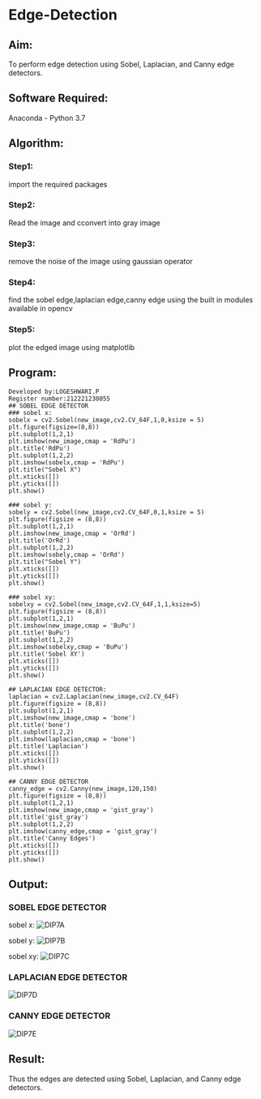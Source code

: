 # Edge-Detection
## Aim:
To perform edge detection using Sobel, Laplacian, and Canny edge detectors.

## Software Required:
Anaconda - Python 3.7

## Algorithm:
### Step1:
import the required packages

### Step2:
Read the image and cconvert into gray image

### Step3:
remove the noise of the image using gaussian operator

### Step4:
find the sobel edge,laplacian edge,canny edge using the built in modules available in opencv

### Step5:
plot the edged image using matplotlib
 
## Program:
```
Developed by:LOGESHWARI.P
Register number:212221230055
## SOBEL EDGE DETECTOR
### sobel x:
sobelx = cv2.Sobel(new_image,cv2.CV_64F,1,0,ksize = 5)
plt.figure(figsize=(8,8))
plt.subplot(1,2,1)
plt.imshow(new_image,cmap = 'RdPu')
plt.title('RdPu')
plt.subplot(1,2,2)
plt.imshow(sobelx,cmap = 'RdPu')
plt.title("Sobel X")
plt.xticks([])
plt.yticks([])
plt.show()

### sobel y:
sobely = cv2.Sobel(new_image,cv2.CV_64F,0,1,ksize = 5)
plt.figure(figsize = (8,8))
plt.subplot(1,2,1)
plt.imshow(new_image,cmap = 'OrRd')
plt.title('OrRd')
plt.subplot(1,2,2)
plt.imshow(sobely,cmap = 'OrRd')
plt.title("Sobel Y")
plt.xticks([])
plt.yticks([])
plt.show()

### sobel xy:
sobelxy = cv2.Sobel(new_image,cv2.CV_64F,1,1,ksize=5)
plt.figure(figsize = (8,8))
plt.subplot(1,2,1)
plt.imshow(new_image,cmap = 'BuPu')
plt.title('BuPu')
plt.subplot(1,2,2)
plt.imshow(sobelxy,cmap = 'BuPu')
plt.title('Sobel XY')
plt.xticks([])
plt.yticks([])
plt.show()

## LAPLACIAN EDGE DETECTOR:
laplacian = cv2.Laplacian(new_image,cv2.CV_64F)
plt.figure(figsize = (8,8))
plt.subplot(1,2,1)
plt.imshow(new_image,cmap = 'bone')
plt.title('bone')
plt.subplot(1,2,2)
plt.imshow(laplacian,cmap = 'bone')
plt.title('Laplacian')
plt.xticks([])
plt.yticks([])
plt.show()

## CANNY EDGE DETECTOR
canny_edge = cv2.Canny(new_image,120,150)
plt.figure(figsize = (8,8))
plt.subplot(1,2,1)
plt.imshow(new_image,cmap = 'gist_gray')
plt.title('gist_gray')
plt.subplot(1,2,2)
plt.imshow(canny_edge,cmap = 'gist_gray')
plt.title('Canny Edges')
plt.xticks([])
plt.yticks([])
plt.show()

```
## Output:
### SOBEL EDGE DETECTOR
sobel x:
![DIP7A](https://user-images.githubusercontent.com/94211349/232272401-2a09e9e3-cb8a-4ee3-8a47-fad9d8c7805f.png)

sobel y:
![DIP7B](https://user-images.githubusercontent.com/94211349/232272410-9c9cc81a-859a-478e-99b3-8235e9f867fb.png)

sobel xy:
![DIP7C](https://user-images.githubusercontent.com/94211349/232272420-6bd52b75-d080-4ba9-9452-e4fe6d133def.png)

### LAPLACIAN EDGE DETECTOR
![DIP7D](https://user-images.githubusercontent.com/94211349/232272428-66a6b654-4409-4c23-a1a5-310108d5090e.png)

### CANNY EDGE DETECTOR
![DIP7E](https://user-images.githubusercontent.com/94211349/232272437-7e9f507a-01bd-4909-929a-5bef20c90fa1.png)


## Result:
Thus the edges are detected using Sobel, Laplacian, and Canny edge detectors.
